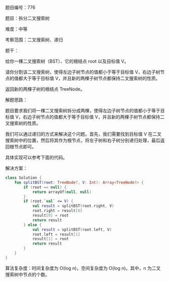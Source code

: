 题目编号：776

题目：拆分二叉搜索树

难度：中等

考察范围：二叉搜索树、递归

题干：

给你一棵二叉搜索树（BST）、它的根结点 root 以及目标值 V。

请你分割该二叉搜索树，使得左边子树节点的值都小于等于目标值 V，右边子树节点的值都大于等于目标值 V，并且新的两棵子树节点都保持二叉搜索树的性质。

返回新的两棵子树的根结点 TreeNode。

解题思路：

题目要求我们将一棵二叉搜索树拆分成两棵，使得左边子树节点的值都小于等于目标值 V，右边子树节点的值都大于等于目标值 V，并且新的两棵子树节点都保持二叉搜索树的性质。

我们可以通过递归的方式来解决这个问题。首先，我们需要找到目标值 V 在二叉搜索树中的位置，然后将其作为根节点，将左子树和右子树分别递归处理，最后返回根节点即可。

具体实现可以参考下面的代码。

解决方案：

```kotlin
class Solution {
    fun splitBST(root: TreeNode?, V: Int): Array<TreeNode?> {
        if (root == null) {
            return arrayOf(null, null)
        }
        if (root.`val` <= V) {
            val result = splitBST(root.right, V)
            root.right = result[0]
            result[0] = root
            return result
        } else {
            val result = splitBST(root.left, V)
            root.left = result[1]
            result[1] = root
            return result
        }
    }
}
```

算法复杂度：时间复杂度为 O(log n)，空间复杂度为 O(log n)。其中，n 为二叉搜索树中节点的个数。